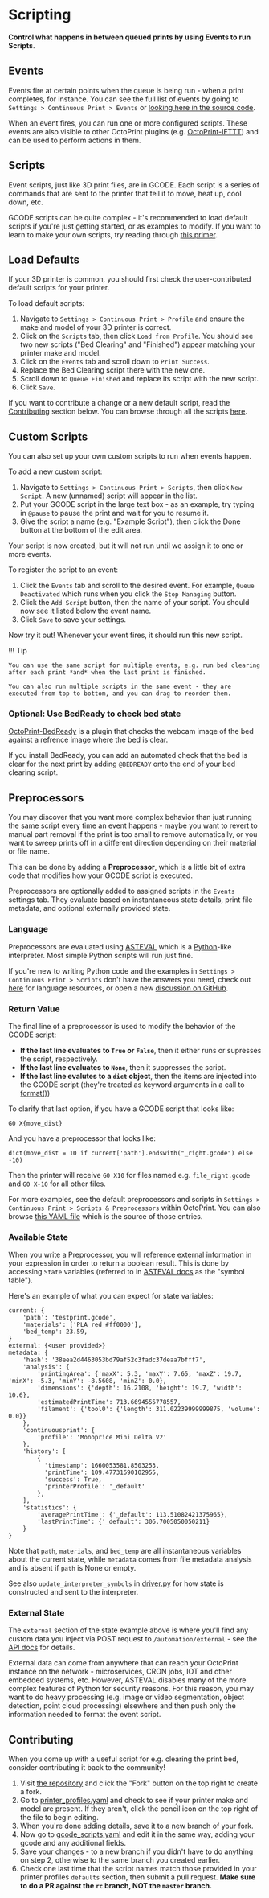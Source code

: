 # Scripting

**Control what happens in between queued prints by using Events to run Scripts**.

## Events

Events fire at certain points when the queue is being run - when a print completes, for instance. You can see the full list of events by going to `Settings > Continuous Print > Events` or [looking here in the source code](https://github.com/smartin015/continuousprint/blob/master/continuousprint/data/__init__.py).

When an event fires, you can run one or more configured scripts. These events are also visible to other OctoPrint plugins (e.g. [OctoPrint-IFTTT](https://plugins.octoprint.org/plugins/IFTTT/)) and can be used to perform actions in them.

## Scripts

Event scripts, just like 3D print files, are in GCODE. Each script is a series of commands that are sent to the printer that tell it to move, heat up, cool down, etc.

GCODE scripts can be quite complex - it's recommended to load default scripts if you're just getting started, or as examples to modify. If you want to learn to make your own scripts, try reading through [this primer](https://www.simplify3d.com/support/articles/3d-printing-gcode-tutorial/).

## Load Defaults

If your 3D printer is common, you should first check the user-contributed default scripts for your printer.

To load default scripts:

1. Navigate to `Settings > Continuous Print > Profile` and ensure the make and model of your 3D printer is correct.
1. Click on the `Scripts` tab, then click `Load from Profile`. You should see two new scripts ("Bed Clearing" and "Finished") appear matching your printer make and model.
1. Click on the `Events` tab and scroll down to `Print Success`.
1. Replace the Bed Clearing script there with the new one.
1. Scroll down to `Queue Finished` and replace its script with the new script.
1. Click `Save`.

If you want to contribute a change or a new default script, read the [Contributing](#contributing) section below. You can browse through all the scripts [here](https://github.com/smartin015/continuousprint/blob/master/continuousprint/data/gcode_scripts.yaml).

## Custom Scripts

You can also set up your own custom scripts to run when events happen.

To add a new custom script:

1. Navigate to `Settings > Continuous Print > Scripts`, then click `New Script`. A new (unnamed) script will appear in the list.
1. Put your GCODE script in the large text box - as an example, try typing in `@pause` to pause the print and wait for you to resume it.
1. Give the script a name (e.g. "Example Script"), then click the Done button at the bottom of the edit area.

Your script is now created, but it will not run until we assign it to one or more events.

To register the script to an event:

1. Click the `Events` tab and scroll to the desired event. For example, `Queue Deactivated` which runs when you click the `Stop Managing` button.
1. Click the `Add Script` button, then the name of your script. You should now see it listed below the event name.
1. Click `Save` to save your settings.

Now try it out! Whenever your event fires, it should run this new script.

!!! Tip

    You can use the same script for multiple events, e.g. run bed clearing after each print *and* when the last print is finished.

    You can also run multiple scripts in the same event - they are executed from top to bottom, and you can drag to reorder them.

### Optional: Use BedReady to check bed state

[OctoPrint-BedReady](https://plugins.octoprint.org/plugins/bedready/) is a plugin that checks the webcam image of the bed against a refrence image where the bed is clear.

If you install BedReady, you can add an automated check that the bed is clear for the next print by adding `@BEDREADY` onto the end of your bed clearing script.

## Preprocessors

You may discover that you want more complex behavior than just running the same script every time an event happens - maybe you want to revert to manual part removal if the print is too small to remove automatically, or you want to sweep prints off in a different direction depending on their material or file name.

This can be done by adding a **Preprocessor**, which is a little bit of extra code that modifies how your GCODE script is executed.

Preprocessors are optionally added to assigned scripts in the `Events` settings tab. They evaluate based on instantaneous state details, print file metadata, and optional externally provided state.

### Language

Preprocessors are evaluated using [ASTEVAL](https://newville.github.io/asteval/) which is a [Python](https://www.python.org/)-like interpreter. Most simple Python scripts will run just fine.

If you're new to writing Python code and the examples in `Settings > Continuous Print > Scripts` don't have the answers you need, check out [here](https://wiki.python.org/moin/BeginnersGuide) for language resources, or open a new [discussion on GitHub](https://github.com/smartin015/continuousprint/discussions).

### Return Value

The final line of a preprocessor is used to modify the behavior of the GCODE script:

* **If the last line evaluates to `True` or `False`**, then it either runs or supresses the script, respectively.
* **If the last line evaluates to `None`**, then it suppresses the script.
* **If the last line evalutes to a `dict` object**, then the items are injected into the GCODE script (they're treated as keyword arguments in a call to [format()](https://docs.python.org/3/tutorial/inputoutput.html#the-string-format-method))

To clarify that last option, if you have a GCODE script that looks like:

```
G0 X{move_dist}
```

And you have a preprocessor that looks like:

```
dict(move_dist = 10 if current['path'].endswith("_right.gcode") else -10)
```

Then the printer will receive `G0 X10` for files named e.g. `file_right.gcode` and `G0 X-10` for all other files.

For more examples, see the default preprocessors and scripts in `Settings > Continuous Print > Scripts & Preprocessors` within OctoPrint. You can also browse [this YAML file](https://github.com/smartin015/continuousprint/blob/master/continuousprint/data/preprocessors.yaml) which is the source of those entries.

### Available State

When you write a Preprocessor, you will reference external information in your expression in order to return a boolean result. This is done by accessing `State` variables (referred to in [ASTEVAL docs](https://newville.github.io/asteval/) as the "symbol table").

Here's an example of what you can expect for state variables:

```
current: {
    'path': 'testprint.gcode',
    'materials': ['PLA_red_#ff0000'],
    'bed_temp': 23.59,
}
external: {<user provided>}
metadata: {
    'hash': '38eea2d4463053bd79af52c3fadc37deaa7bfff7',
    'analysis': {
        'printingArea': {'maxX': 5.3, 'maxY': 7.65, 'maxZ': 19.7, 'minX': -5.3, 'minY': -8.5608, 'minZ': 0.0},
        'dimensions': {'depth': 16.2108, 'height': 19.7, 'width': 10.6},
        'estimatedPrintTime': 713.6694555778557,
        'filament': {'tool0': {'length': 311.02239999999875, 'volume': 0.0}}
    },
    'continuousprint': {
        'profile': 'Monoprice Mini Delta V2'
    },
    'history': [
        {
          'timestamp': 1660053581.8503253,
          'printTime': 109.47731690102955,
          'success': True,
          'printerProfile': '_default'
        },
    ],
    'statistics': {
        'averagePrintTime': {'_default': 113.51082421375965},
        'lastPrintTime': {'_default': 306.7005050050211}
    }
}
```

Note that `path`, `materials`, and `bed_temp` are all instantaneous variables about the current state, while `metadata` comes from file metadata analysis and is absent if `path` is None or empty.

See also `update_interpreter_symbols` in [driver.py](https://github.com/smartin015/continuousprint/blob/master/continuousprint/driver.py) for how state is constructed and sent to the interpreter.

### External State

The `external` section of the state example above is where you'll find any custom data you inject via POST request to `/automation/external` - see the [API docs](/api/#inject-external-data-into-preprocessor-state) for details.

External data can come from anywhere that can reach your OctoPrint instance on the network - microservices, CRON jobs, IOT and other embedded systems, etc. However, ASTEVAL disables many of the more complex features of Python for security reasons. For this reason, you may want to do heavy processing (e.g. image or video segmentation, object detection, point cloud processing) elsewhere and then push only the information needed to format the event script.

## Contributing

When you come up with a useful script for e.g. clearing the print bed, consider contributing it back to the community!

1. Visit [the repository](https://github.com/smartin015/continuousprint) and click the "Fork" button on the top right to create a fork.
2. Go to [printer_profiles.yaml](https://github.com/smartin015/continuousprint/tree/rc/continuousprint/data/printer_profiles.yaml) and check to see if your printer make and model are present. If they aren't, click the pencil icon on the top right of the file to begin editing.
3. When you're done adding details, save it to a new branch of your fork.
4. Now go to [gcode_scripts.yaml](https://github.com/smartin015/continuousprint/tree/rc/continuousprint/data/gcode_scripts.yaml) and edit it in the same way, adding your gcode and any additional fields.
5. Save your changes - to a new branch if you didn't have to do anything on step 2, otherwise to the same branch you created earlier.
6. Check one last time that the script names match those provided in your printer profiles `defaults` section, then submit a pull request. **Make sure to do a PR against the `rc` branch, NOT the `master` branch.**
